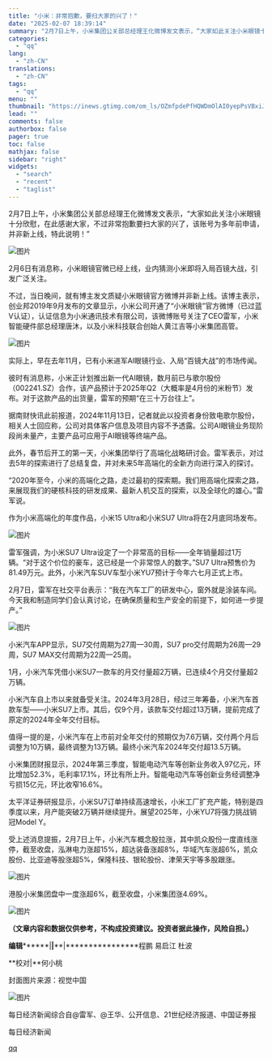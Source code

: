 ```yaml
---
title: "小米：非常抱歉，要扫大家的兴了！"
date: "2025-02-07 18:39:14"
summary: "2月7日上午，小米集团公关部总经理王化微博发文表示，“大家如此关注小米眼镜十分欣慰，在此感谢大家，不..."
categories:
  - "qq"
lang:
  - "zh-CN"
translations:
  - "zh-CN"
tags:
  - "qq"
menu: ""
thumbnail: "https://inews.gtimg.com/om_ls/OZmfpdePfHQWDmOlAI0yepPsVBxiJYl4Ap7rP3qUlPdAEAA_640360/0"
lead: ""
comments: false
authorbox: false
pager: true
toc: false
mathjax: false
sidebar: "right"
widgets:
  - "search"
  - "recent"
  - "taglist"
---
```


2月7日上午，小米集团公关部总经理王化微博发文表示，“大家如此关注小米眼镜十分欣慰，在此感谢大家，不过非常抱歉要扫大家的兴了，该账号为多年前申请，并非新上线，特此说明！”

![图片](https://inews.gtimg.com/om_bt/Oq0oBlQGhiISWGNFyJH6WFSguku-JhyJtjEr8sv6nwi2wAA/641)

2月6日有消息称，小米眼镜官微已经上线，业内猜测小米即将入局百镜大战，引发广泛关注。

不过，当日晚间，就有博主发文质疑小米眼镜官方微博并非新上线。该博主表示，创业邦2019年9月发布的文章显示，小米公司开通了“小米眼镜”官方微博（已过蓝V认证），认证信息为小米通讯技术有限公司，该微博账号关注了CEO雷军，小米智能硬件部总经理唐沐，以及小米科技联合创始人黄江吉等小米集团高管。 

![图片](https://inews.gtimg.com/om_bt/O8ztH9UZqPbxK0c8DGg28kZaahcRFoUliyy8wrIYJUFlQAA/641)

实际上，早在去年11月，已有小米进军AI眼镜行业、入局“百镜大战”的市场传闻。

彼时有消息称，小米正计划推出新一代AI眼镜，数月前已与歌尔股份（002241.SZ）合作，该产品预计于2025年Q2（大概率是4月份的米粉节）发布。对于这款产品的出货量，雷军的预期“在三十万台往上”。

据南财快讯此前报道，2024年11月13日，记者就此以投资者身份致电歌尔股份，相关人士回应称，公司对具体客户信息及项目内容不予透露。公司AI眼镜业务现阶段尚未量产，主要产品可应用于AI眼镜等终端产品。

此外，春节后开工的第一天，小米集团举行了高端化战略研讨会。雷军表示，对过去5年的探索进行了总结复盘，并对未来5年高端化的全新方向进行深入的探讨。

“2020年至今，小米的高端化之路，走过最初的探索期。我们用高端化探索之路，来展现我们的硬核科技的研发成果、最新人机交互的探索，以及全球化的雄心。”雷军说。

作为小米高端化的年度作品，小米15 Ultra和小米SU7 Ultra将在2月底同场发布。

![图片](https://inews.gtimg.com/om_bt/OH6NBjH_TgKgnZ_prn8FcLsS9wdXyS_-8jdeBfvTiMiVcAA/641)

雷军强调，为小米SU7 Ultra设定了一个非常高的目标——全年销量超过1万辆。“对于这个价位的豪车，这已经是一个非常惊人的数字。”SU7 Ultra预售价为81.49万元。此外，小米汽车SUV车型小米YU7预计于今年六七月正式上市。

2月7日，雷军在社交平台表示：“我在汽车工厂的研发中心，窗外就是涂装车间。今天我和制造同学们会认真讨论，在确保质量和生产安全的前提下，如何进一步提产。”

![图片](https://inews.gtimg.com/om_bt/Oq8FtURHu1kiBiM9PD_i_g4zQVmw_U0DxzO4reoqF1KCgAA/641)

小米汽车APP显示，SU7交付周期为27周—30周，SU7 pro交付周期为26周—29周，SU7 MAX交付周期为22周—25周。

1月，小米汽车凭借小米SU7一款车的月交付量超2万辆，已连续4个月交付量超2万辆。

小米汽车自上市以来就备受关注。2024年3月28日，经过三年筹备，小米汽车首款车型——小米SU7上市。其后，仅9个月，该款车交付超过13万辆，提前完成了原定的2024年全年交付目标。

值得一提的是，小米汽车在上市前对全年交付的预期仅为7.6万辆，交付两个月后调整为10万辆，最终调整为13万辆。最终小米汽车2024年交付超13.5万辆。

小米集团财报显示，2024年第三季度，智能电动汽车等创新业务收入97亿元，环比增加52.3%，毛利率17.1%，环比有所上升。智能电动汽车等创新业务经调整净亏损15亿元，环比收窄16.6%。

太平洋证券研报显示，小米SU7订单持续高速增长，小米工厂扩充产能，特别是四季度以来，月产能突破2万辆并继续提升。展望2025年，小米YU7将强力挑战销冠Model Y。

受上述消息提振，2月7日上午，小米汽车概念股拉涨，其中凯众股份一度直线涨停，截至收盘，泓淋电力涨超15%，超达装备涨超8%，华域汽车涨超6%，凯众股份、比亚迪等股涨超5%，保隆科技、银轮股份、津荣天宇等多股跟涨。

![图片](https://inews.gtimg.com/om_bt/Oq7KjPjKIz7LSi31tACnApe3mVyCNrFvEU8dGsXUvkpjMAA/641)

港股小米集团盘中一度涨超6%，截至收盘，小米集团涨4.69%。

![图片](https://inews.gtimg.com/om_bt/OIoEp4wgYzGREw5Vy9SHa2SspORhertomXPsNVgLkJS58AA/641)

**（文章内容和数据仅供参考，不构成投资建议。投资者据此操作，风险自担。）**

**编辑********|****|******|****************程鹏 易启江 杜波

**校对|**何小桃

封面图片来源：视觉中国

![图片](https://inews.gtimg.com/om_bt/OsTt1iSiPf5RkSqNjNyMZZ6vJeO6VHA6YGatOfVsvvWykAA/641)

每日经济新闻综合自@雷军、@王华、公开信息、21世纪经济报道、中国证券报

  

每日经济新闻

[qq](https://new.qq.com/rain/a/20250207A07NZC00)
